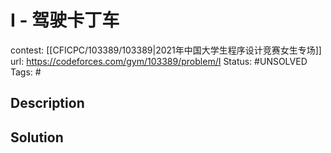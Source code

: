 # I - 驾驶卡丁车

contest: [[CFICPC/103389/103389|2021年中国大学生程序设计竞赛女生专场]]
url: https://codeforces.com/gym/103389/problem/I
Status: #UNSOLVED
Tags: #

## Description

## Solution


